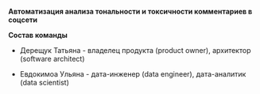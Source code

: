 **Автоматизация анализа тональности и токсичности комментариев в соцсети**

**Состав команды**

- Дерещук Татьяна - владелец продукта (product owner), архитектор (software architect)

- Евдокимоа Ульяна - дата-инженер (data engineer), дата-аналитик (data scientist)



